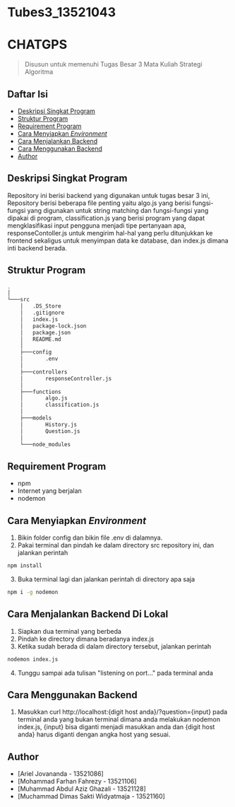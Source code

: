 # Tubes3_13521043

# CHATGPS
> Disusun untuk memenuhi Tugas Besar 3 Mata Kuliah Strategi Algoritma

## Daftar Isi
* [Deskripsi Singkat Program](#deskripsi-singkat-program)
* [Struktur Program](#struktur-program)
* [Requirement Program](#requirement-program)
* [Cara Menyiapkan *Environment*](#cara-menyiapkan-environment)
* [Cara Menjalankan Backend](#cara-menjalankan-Backend)
* [Cara Menggunakan Backend](#cara-menggunakan-Backend)
* [Author](#author)

## Deskripsi Singkat Program
Repository ini berisi backend yang digunakan untuk tugas besar 3 ini, Repository berisi beberapa file penting yaitu algo.js yang berisi fungsi-fungsi yang digunakan untuk string matching dan fungsi-fungsi yang dipakai di program, classification.js yang berisi program yang dapat mengklasifikasi input pengguna menjadi tipe pertanyaan apa, responseContoller.js untuk mengirim hal-hal yang perlu ditunjukkan ke frontend sekaligus untuk menyimpan data ke database, dan index.js dimana inti backend berada. <br/>


## Struktur Program
```bash
.
│   
└───src
    │   .DS_Store
    │   .gitignore
    │   index.js
    │   package-lock.json
    │   package.json
    │   README.md
    │   
    ├───config
    │       .env
    │
    ├───controllers
    │       responseController.js
    │
    ├───functions
    │       algo.js
    │       classification.js
    │
    ├───models
    │       History.js
    │       Question.js
    │
    └───node_modules

```

## Requirement Program
* npm
* Internet yang berjalan
* nodemon

## Cara Menyiapkan *Environment*
1. Bikin folder config dan bikin file .env di dalamnya.
2. Pakai terminal dan pindah ke dalam directory src repository ini, dan jalankan perintah
```bash
npm install
```
3. Buka terminal lagi dan jalankan perintah di directory apa saja
```bash
npm i -g nodemon
```

## Cara Menjalankan Backend Di Lokal
1. Siapkan dua terminal yang berbeda
2. Pindah ke directory dimana beradanya index.js
3. Ketika sudah berada di dalam directory tersebut, jalankan perintah
``` bash
nodemon index.js
```
4. Tunggu sampai ada tulisan "listening on port..." pada terminal anda

## Cara Menggunakan Backend
1. Masukkan curl http://localhost:{digit host anda}/?question={input} pada terminal anda yang bukan terminal dimana anda melakukan nodemon index.js, {input} bisa diganti menjadi masukkan anda dan {digit host anda} harus diganti dengan angka host yang sesuai.


## Author
* [Ariel Jovananda - 13521086]
* [Mohammad Farhan Fahrezy - 13521106]
* [Muhammad Abdul Aziz Ghazali - 13521128]
* [Muchammad Dimas Sakti Widyatmaja - 13521160]

